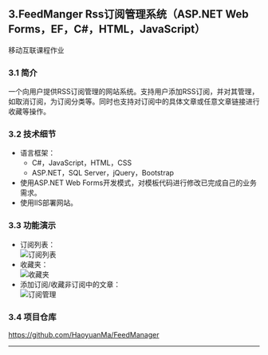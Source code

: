 
## **3.FeedManger Rss订阅管理系统（ASP.NET Web Forms，EF，C#，HTML，JavaScript）**
移动互联课程作业
###  3.1 简介
一个向用户提供RSS订阅管理的网站系统。支持用户添加RSS订阅，并对其管理，如取消订阅，为订阅分类等。同时也支持对订阅中的具体文章或任意文章链接进行收藏等操作。
###  3.2 技术细节
- 语言框架：
    - C#，JavaScript，HTML，CSS
    - ASP.NET，SQL Server，jQuery，Bootstrap
- 使用ASP.NET Web Forms开发模式，对模板代码进行修改已完成自己的业务需求。
- 使用IIS部署网站。

###  3.3 功能演示
- 订阅列表：<br>
![订阅列表][pic-3.3.0]<br>
- 收藏夹：<br>
![收藏夹][pic-3.3.1]<br>
- 添加订阅/收藏非订阅中的文章：<br>
![订阅管理][pic-3.3.2]<br>

###  3.4 项目仓库
<https://github.com/HaoyuanMa/FeedManager>

----

[pic-3.3.0]: https://images.wait4echo.love/Works/feed-manager/wl-fm-mainPage.png
[pic-3.3.1]: https://images.wait4echo.love/Works/feed-manager/wl-fm-sideBar.png
[pic-3.3.2]: https://images.wait4echo.love/Works/feed-manager/wl-fm-addRss.png
